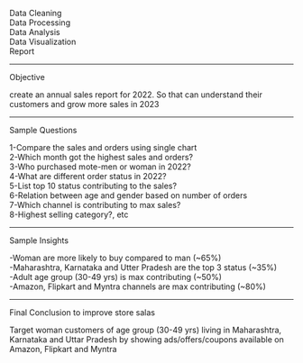 Data Cleaning \
Data Processing \
Data Analysis \
Data Visualization \
Report 

--------------------------------------------------------------------------------------------

Objective 

create an annual sales report for 2022. So that can understand their customers and grow
more sales in 2023

--------------------------------------------------------------------------------------------

Sample Questions 

1-Compare the sales and orders using single chart \
2-Which month got the highest sales and orders? \
3-Who purchased mote-men or woman in 2022? \
4-What are different order status in 2022? \
5-List top 10 status contributing to the sales? \
6-Relation between age and gender based on number of orders \
7-Which channel is contributing to max sales? \
8-Highest selling category?, etc 

--------------------------------------------------------------------------------------------

Sample Insights

-Woman are more likely to buy compared to man (~65%) \
-Maharashtra, Karnataka and Utter Pradesh are the top 3 status (~35%) \
-Adult age group (30-49 yrs) is max contributing (~50%) \
-Amazon, Flipkart and Myntra channels are max contributing (~80%) 

--------------------------------------------------------------------------------------------

Final Conclusion to improve store salas

Target woman customers of age group (30-49 yrs) living in Maharashtra, Karnataka and Uttar Pradesh by showing
ads/offers/coupons available on Amazon, Flipkart and Myntra
